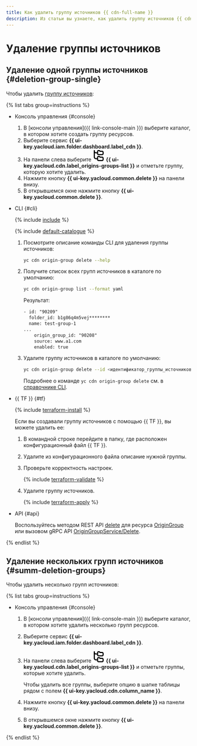 ```yaml
---
title: Как удалить группу источников {{ cdn-full-name }}
description: Из статьи вы узнаете, как удалить группу источников {{ cdn-name }}.
---
```


# Удаление группы источников

## Удаление одной группы источников {#deletion-group-single}

Чтобы удалить [группу источников](../../concepts/origins.md):

{% list tabs group=instructions %}

- Консоль управления {#console}

  1. В [консоли управления]({{ link-console-main }}) выберите каталог, в котором хотите создать группу ресурсов.
  1. Выберите сервис **{{ ui-key.yacloud.iam.folder.dashboard.label_cdn }}**.
  1. На панели слева выберите ![image](../../../_assets/console-icons/folder-tree.svg) **{{ ui-key.yacloud.cdn.label_origins-groups-list }}** и отметьте группу, которую хотите удалить.
  1. Нажмите кнопку **{{ ui-key.yacloud.common.delete }}** на панели внизу.
  1. В открывшемся окне нажмите кнопку **{{ ui-key.yacloud.common.delete }}**.

- CLI {#cli}

  {% include [include](../../../_includes/cli-install.md) %}

  {% include [default-catalogue](../../../_includes/default-catalogue.md) %}

  1. Посмотрите описание команды CLI для удаления группы источников:

     ```bash
     yc cdn origin-group delete --help
     ```

  1. Получите список всех групп источников в каталоге по умолчанию:

     ```bash
     yc cdn origin-group list --format yaml
     ```

     Результат:

     ```text
     - id: "90209"
       folder_id: b1g86q4m5vej********
       name: test-group-1
     ...
         origin_group_id: "90208"
         source: www.a1.com
         enabled: true
     ```

  1. Удалите группу источников в каталоге по умолчанию:

     ```bash
     yc cdn origin-group delete --id <идентификатор_группы_источников>
     ```

     Подробнее о команде `yc cdn origin-group delete` см. в [справочнике CLI](../../../cli/cli-ref/cdn/cli-ref/origin-group/delete.md).

- {{ TF }} {#tf}

  {% include [terraform-install](../../../_includes/terraform-install.md) %}

  Если вы создавали группу источников с помощью {{ TF }}, вы можете удалить ее:
  1. В командной строке перейдите в папку, где расположен конфигурационный файл {{ TF }}.
  1. Удалите из конфигурационного файла описание нужной группы.
  1. Проверьте корректность настроек.

     {% include [terraform-validate](../../../_includes/mdb/terraform/validate.md) %}

  1. Удалите группу источников.

     {% include [terraform-apply](../../../_includes/mdb/terraform/apply.md) %}

- API {#api}

  Воспользуйтесь методом REST API [delete](../../api-ref/OriginGroup/delete.md) для ресурса [OriginGroup](../../api-ref/OriginGroup/index.md) или вызовом gRPC API [OriginGroupService/Delete](../../api-ref/grpc/OriginGroup/delete.md).

{% endlist %}

## Удаление нескольких групп источников {#summ-deletion-groups}

Чтобы удалить несколько групп источников:

{% list tabs group=instructions %}

- Консоль управления {#console}

  1. В [консоли управления]({{ link-console-main }}) выберите каталог, в котором хотите удалить несколько групп ресурсов.
  1. Выберите сервис **{{ ui-key.yacloud.iam.folder.dashboard.label_cdn }}**.
  1. На панели слева выберите ![image](../../../_assets/console-icons/folder-tree.svg) **{{ ui-key.yacloud.cdn.label_origins-groups-list }}** и отметьте группы, которые хотите удалить.

     Чтобы удалить все группы, выберите опцию в шапке таблицы рядом с полем **{{ ui-key.yacloud.cdn.column_name }}**.
  1. Нажмите кнопку **{{ ui-key.yacloud.common.delete }}** на панели внизу.
  1. В открывшемся окне нажмите кнопку **{{ ui-key.yacloud.common.delete }}**.

{% endlist %}